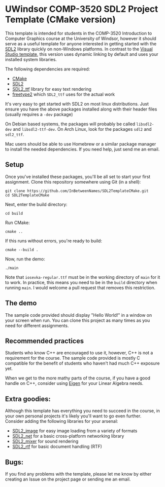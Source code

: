 UWindsor COMP-3520 SDL2 Project Template (CMake version)
===

This template is intended for students in the COMP-3520 Introduction to Computer Graphics course
at the University of Windsor, however it should serve as a useful template for anyone interested in
getting started with the [SDL2](http://libsdl.org/) library quickly on non-Windows platforms.
In contrast to the [Visual Studio template](https://github.com/InBetweenNames/SDL2Template), this version
uses dynamic linking by default and uses your installed system libraries.

The following dependencies are required:
* [CMake](https://cmake.org/)
* [SDL2](http://libsdl.org/) 
* [SDL2_ttf](https://www.libsdl.org/projects/SDL_ttf/) library for easy text rendering
* [freetype2](https://www.freetype.org/) which `SDL2_ttf` uses for the actual work

It's very easy to get started with SDL2 on most linux distributions.  Just ensure you have the above packages installed along with their header files (usually requires a `-dev` package)

On Debian based systems, the packages will probably be called `libsdl2-dev` and `libsdl2-ttf-dev`.
On Arch Linux, look for the packages `sdl2` and `sdl2_ttf`.

Mac users should be able to use Homebrew or a similar package manager to install the needed dependencies.
If you need help, just send me an email.

Setup
---

Once you've installed these packages, you'll be all set to start your first assignment.
Clone this repository somewhere using Git (in a shell):

~~~
git clone https://github.com/InBetweenNames/SDL2TemplateCMake.git
cd SDL2TemplateCMake
~~~

Next, enter the build directory:

~~~
cd build
~~~

Run CMake:

~~~
cmake ..
~~~

If this runs without errors, you're ready to build:

~~~
cmake --build .
~~~

Now, run the demo:

~~~
./main
~~~

Note that `iosevka-regular.ttf` must be in the working directory of `main` for it to work.
In practice, this means you need to be in the `build` directory when running `main`.
I would welcome a pull request that removes this restriction.

The demo
---

The sample code provided should display "Hello World!" in a window on your screen when run.
You can clone this project as many times as you need for different assignments.

Recommended practices
---

Students who know C++ are encouraged to use it, however, C++ is not a requirement for the course.
The sample code provided is mostly C compatible for the benefit of students who haven't had much C++ exposure yet.

When we get to the more mathy parts of the course, if you have a good handle on C++, consider using
[Eigen](http://eigen.tuxfamily.org/index.php?title=Main_Page) for your Linear Algebra needs.

Extra goodies:
---

Although this template has everything you need to succeed in the course, in your own personal projects
it's likely you'll want to go even further.  Consider adding the following libraries for your arsenal:

* [SDL2_image](https://www.libsdl.org/projects/SDL_image/) for easy image loading from a variety of formats
* [SDL2_net](https://www.libsdl.org/projects/SDL_net/) for a basic cross-platform networking library
* [SDL2_mixer](https://www.libsdl.org/projects/SDL_mixer/) for sound rendering
* [SDL2_rtf](https://www.libsdl.org/projects/SDL_rtf/) for basic document handling (RTF)

Bugs:
---

If you find any problems with the template, please let me know by either creating an Issue on the project page or sending
me an email.

